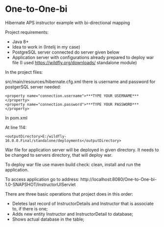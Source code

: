 # One-to-One-bi
Hibernate APS instructor example with bi-directional mapping


Project requirements:
- Java 8+ 
- Idea to work in (Intelij in my case)
- PostgreSQL server connected do server given below
- Application server with configurations already prepared to deploy war file (I used https://wildfly.org/downloads/ standalone module) 


In the project files:

src/main/resources/hibernate.cfg.xml there is username and password for postgerSQL server needed:

```
<property name="connection.username">***TYPE YOUR USERNAME***</property>
<property name="connection.password">***TYPE YOUR PASSWORD***</property>
```

In pom.xml

At line 114:


```
<outputDirectory>E:/wildfly-16.0.0.Final/standalone/deployments</outputDirectory>
```


War file for application server will be deployed in given directory. It needs to be changed to servers directory, that will deploy war.

To deploy war file use maven build check: clean, install and run the application.

To access application go to address: http://localhost:8080/One-to-One-bi-1.0-SNAPSHOT/InstructorUIServlet


There are three basic operations that project does in this order:
- Deletes last record of InstructorDetails and Instructor that is associate to, if there is one;
- Adds new entity Instructor and InstructorDetail to database;
- Shows actual database in the table;
